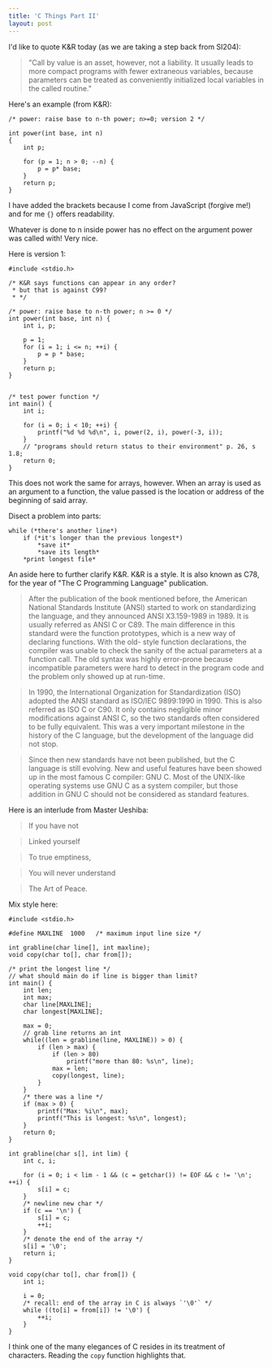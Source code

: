 ```yaml
---
title: 'C Things Part II'
layout: post
---
```


I'd like to quote K&R today (as we are taking a step back from SI204):

> "Call by value is an asset, however, not a liability. It usually leads to more compact programs with fewer extraneous variables, because parameters can be treated as conveniently initialized local variables in the called routine."

Here's an example (from K&R):

```
/* power: raise base to n-th power; n>=0; version 2 */

int power(int base, int n)
{
	int p;

	for (p = 1; n > 0; --n) {
		p = p* base;
	}
	return p;
}
```

I have added the brackets because I come from JavaScript (forgive me!) and for me `{}` offers readability.

Whatever is done to n inside power has no effect on the argument power was called with! Very nice. 

Here is version 1:

```
#include <stdio.h>

/* K&R says functions can appear in any order? 
 * but that is against C99?
 * */

/* power: raise base to n-th power; n >= 0 */
int power(int base, int n) {
	int i, p;

	p = 1;
	for (i = 1; i <= n; ++i) {
		p = p * base;
	}
	return p;
}


/* test power function */
int main() {
	int i;

	for (i = 0; i < 10; ++i) {
		printf("%d %d %d\n", i, power(2, i), power(-3, i));
	}
	// "programs should return status to their environment" p. 26, s 1.8;
	return 0;
}
```

This does not work the same for arrays, however. When an array is used as an argument to a function, the value passed is the location or address of the beginning of said array.

Disect a problem into parts:

```
while (*there's another line*)
	if (*it's longer than the previous longest*)
		*save it*
		*save its length*
	*print longest file*
```

An aside here to further clarify K&R. K&R is a style. It is also known as C78, for the year of "The C Programming Language" publication.

>    After the publication of the book mentioned before, the American National
     Standards Institute (ANSI) started to work on standardizing the language,
     and they announced ANSI X3.159-1989 in 1989.  It is usually referred as
     ANSI C or C89.  The main difference in this standard were the function
     prototypes, which is a new way of declaring functions.  With the old-
     style function declarations, the compiler was unable to check the sanity
     of the actual parameters at a function call.  The old syntax was highly
     error-prone because incompatible parameters were hard to detect in the
     program code and the problem only showed up at run-time.

>    In 1990, the International Organization for Standardization (ISO) adopted
     the ANSI standard as ISO/IEC 9899:1990 in 1990.  This is also referred as
     ISO C or C90.  It only contains negligible minor modifications against
     ANSI C, so the two standards often considered to be fully equivalent.
     This was a very important milestone in the history of the C language, but
     the development of the language did not stop.

>    Since then new standards have not been published, but the C language is
     still evolving.  New and useful features have been showed up in the most
     famous C compiler: GNU C.  Most of the UNIX-like operating systems use
     GNU C as a system compiler, but those addition in GNU C should not be
     considered as standard features.


Here is an interlude from Master Ueshiba:

> If you have not

> Linked yourself

> To true emptiness,

> You will never understand

> The Art of Peace.

Mix style here:

```
#include <stdio.h>

#define MAXLINE  1000 	/* maximum input line size */

int grabline(char line[], int maxline);
void copy(char to[], char from[]);

/* print the longest line */
// what should main do if line is bigger than limit?
int main() {
	int len;
	int max;
	char line[MAXLINE];
	char longest[MAXLINE];

	max = 0;
	// grab line returns an int 
	while((len = grabline(line, MAXLINE)) > 0) {
		if (len > max) {
			if (len > 80)
				printf("more than 80: %s\n", line);
			max = len;
			copy(longest, line);
		}
	}
	/* there was a line */
	if (max > 0) {
		printf("Max: %i\n", max);
		printf("This is longest: %s\n", longest);
	}
	return 0;
}

int grabline(char s[], int lim) {
	int c, i;

	for (i = 0; i < lim - 1 && (c = getchar()) != EOF && c != '\n'; ++i) {
		s[i] = c;
	}
	/* newline new char */
	if (c == '\n') {
		s[i] = c;
		++i;
	}
	/* denote the end of the array */
	s[i] = '\0';
	return i;
}

void copy(char to[], char from[]) {
	int i;

	i = 0;
	/* recall: end of the array in C is always `'\0'` */
	while ((to[i] = from[i]) != '\0') {
		++i;
	}
}
```

I think one of the many elegances of C resides in its treatment of characters. Reading the `copy` function highlights that. 
